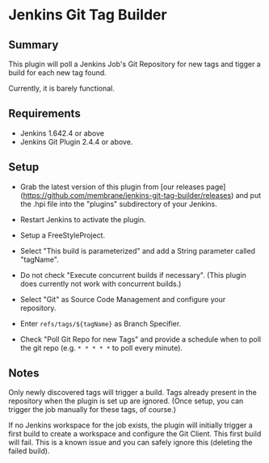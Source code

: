 # Jenkins Git Tag Builder
## Summary

This plugin will poll a Jenkins Job's Git Repository for new tags and tigger a build for each new tag found.

Currently, it is barely functional.

## Requirements

* Jenkins 1.642.4 or above
* Jenkins Git Plugin 2.4.4 or above.

## Setup

* Grab the latest version of this plugin from [our releases page] (https://github.com/membrane/jenkins-git-tag-builder/releases) and put the .hpi file into the "plugins" subdirectory of your Jenkins.
* Restart Jenkins to activate the plugin.

* Setup a FreeStyleProject.
 * Select "This build is parameterized" and add a String parameter called "tagName".
 * Do not check "Execute concurrent builds if necessary". (This plugin does currently not work with concurrent builds.)
 * Select "Git" as Source Code Management and configure your repository.
  * Enter `refs/tags/${tagName}` as Branch Specifier.
 * Check "Poll Git Repo for new Tags" and provide a schedule when to poll the git repo (e.g. `* * * * *` to poll every minute).

## Notes

Only newly discovered tags will trigger a build. Tags already present in the repository when the plugin is set up are ignored. (Once setup, you can trigger the job manually for these tags, of course.)

If no Jenkins workspace for the job exists, the plugin will initially trigger a first build to create a workspace and configure the Git Client. This first build will fail. This is a known issue and you can safely ignore this (deleting the failed build).
